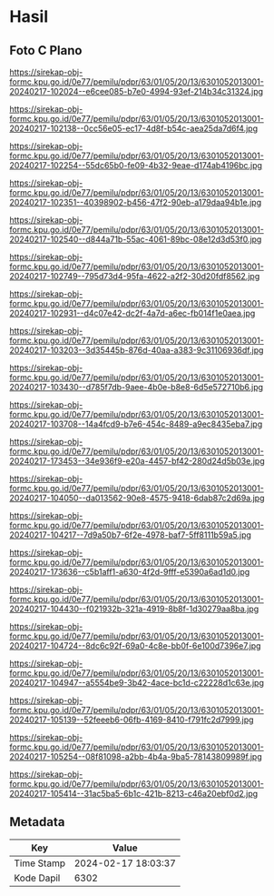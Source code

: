 # Hasil

## Foto C Plano

https://sirekap-obj-formc.kpu.go.id/0e77/pemilu/pdpr/63/01/05/20/13/6301052013001-20240217-102024--e6cee085-b7e0-4994-93ef-214b34c31324.jpg

https://sirekap-obj-formc.kpu.go.id/0e77/pemilu/pdpr/63/01/05/20/13/6301052013001-20240217-102138--0cc56e05-ec17-4d8f-b54c-aea25da7d6f4.jpg

https://sirekap-obj-formc.kpu.go.id/0e77/pemilu/pdpr/63/01/05/20/13/6301052013001-20240217-102254--55dc65b0-fe09-4b32-9eae-d174ab4196bc.jpg

https://sirekap-obj-formc.kpu.go.id/0e77/pemilu/pdpr/63/01/05/20/13/6301052013001-20240217-102351--40398902-b456-47f2-90eb-a179daa94b1e.jpg

https://sirekap-obj-formc.kpu.go.id/0e77/pemilu/pdpr/63/01/05/20/13/6301052013001-20240217-102540--d844a71b-55ac-4061-89bc-08e12d3d53f0.jpg

https://sirekap-obj-formc.kpu.go.id/0e77/pemilu/pdpr/63/01/05/20/13/6301052013001-20240217-102749--795d73d4-95fa-4622-a2f2-30d20fdf8562.jpg

https://sirekap-obj-formc.kpu.go.id/0e77/pemilu/pdpr/63/01/05/20/13/6301052013001-20240217-102931--d4c07e42-dc2f-4a7d-a6ec-fb014f1e0aea.jpg

https://sirekap-obj-formc.kpu.go.id/0e77/pemilu/pdpr/63/01/05/20/13/6301052013001-20240217-103203--3d35445b-876d-40aa-a383-9c31106936df.jpg

https://sirekap-obj-formc.kpu.go.id/0e77/pemilu/pdpr/63/01/05/20/13/6301052013001-20240217-103430--d785f7db-9aee-4b0e-b8e8-6d5e572710b6.jpg

https://sirekap-obj-formc.kpu.go.id/0e77/pemilu/pdpr/63/01/05/20/13/6301052013001-20240217-103708--14a4fcd9-b7e6-454c-8489-a9ec8435eba7.jpg

https://sirekap-obj-formc.kpu.go.id/0e77/pemilu/pdpr/63/01/05/20/13/6301052013001-20240217-173453--34e936f9-e20a-4457-bf42-280d24d5b03e.jpg

https://sirekap-obj-formc.kpu.go.id/0e77/pemilu/pdpr/63/01/05/20/13/6301052013001-20240217-104050--da013562-90e8-4575-9418-6dab87c2d69a.jpg

https://sirekap-obj-formc.kpu.go.id/0e77/pemilu/pdpr/63/01/05/20/13/6301052013001-20240217-104217--7d9a50b7-6f2e-4978-baf7-5ff8111b59a5.jpg

https://sirekap-obj-formc.kpu.go.id/0e77/pemilu/pdpr/63/01/05/20/13/6301052013001-20240217-173636--c5b1aff1-a630-4f2d-9fff-e5390a6ad1d0.jpg

https://sirekap-obj-formc.kpu.go.id/0e77/pemilu/pdpr/63/01/05/20/13/6301052013001-20240217-104430--f021932b-321a-4919-8b8f-1d30279aa8ba.jpg

https://sirekap-obj-formc.kpu.go.id/0e77/pemilu/pdpr/63/01/05/20/13/6301052013001-20240217-104724--8dc6c92f-69a0-4c8e-bb0f-6e100d7396e7.jpg

https://sirekap-obj-formc.kpu.go.id/0e77/pemilu/pdpr/63/01/05/20/13/6301052013001-20240217-104947--a5554be9-3b42-4ace-bc1d-c22228d1c63e.jpg

https://sirekap-obj-formc.kpu.go.id/0e77/pemilu/pdpr/63/01/05/20/13/6301052013001-20240217-105139--52feeeb6-06fb-4169-8410-f791fc2d7999.jpg

https://sirekap-obj-formc.kpu.go.id/0e77/pemilu/pdpr/63/01/05/20/13/6301052013001-20240217-105254--08f81098-a2bb-4b4a-9ba5-78143809989f.jpg

https://sirekap-obj-formc.kpu.go.id/0e77/pemilu/pdpr/63/01/05/20/13/6301052013001-20240217-105414--31ac5ba5-6b1c-421b-8213-c46a20ebf0d2.jpg


## Metadata

| Key        | Value               |
| ---------- | ------------------- |
| Time Stamp | 2024-02-17 18:03:37 |
| Kode Dapil | 6302                |



